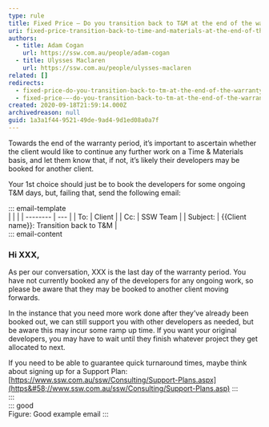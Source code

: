 ```yaml
---
type: rule
title: Fixed Price – Do you transition back to T&M at the end of the warranty period?
uri: fixed-price-transition-back-to-time-and-materials-at-the-end-of-the-warranty-period
authors:
  - title: Adam Cogan
    url: https://ssw.com.au/people/adam-cogan
  - title: Ulysses Maclaren
    url: https://ssw.com.au/people/ulysses-maclaren
related: []
redirects:
  - fixed-price-do-you-transition-back-to-tm-at-the-end-of-the-warranty-period
  - fixed-price-–-do-you-transition-back-to-tm-at-the-end-of-the-warranty-period
created: 2020-09-18T21:59:14.000Z
archivedreason: null
guid: 1a3a1f44-9521-49de-9ad4-9d1ed08a0a7f
---
```


Towards the end of the warranty period, it’s important to ascertain whether the client would like to continue any further work on a Time & Materials basis, and let them know that, if not, it’s likely their developers may be booked for another client.

Your 1st choice should just be to book the developers for some ongoing T&M days, but, failing that, send the following email:

<!--endintro-->

::: email-template  
|          |     |
| -------- | --- |
| To:      | Client |
| Cc:      | SSW Team |
| Subject: | {{Client name}}: Transition back to T&M  |  
::: email-content  
### Hi XXX,

As per our conversation, XXX is the last day of the warranty period. You have not currently booked any of the developers for any ongoing work, so please be aware that they may be booked to another client moving forwards.

In the instance that you need more work done after they’ve already been booked out, we can still support you with other developers as needed, but be aware this may incur some ramp up time. If you want your original developers, you may have to wait until they finish whatever project they get allocated to next.

If you need to be able to guarantee quick turnaround times, maybe think about signing up for a Support Plan: [https://www.ssw.com.au/ssw/Consulting/Support-Plans.aspx](https&#58;//www.ssw.com.au/ssw/Consulting/Support-Plans.asp)
:::  
:::  
::: good  
Figure: Good example email
:::
